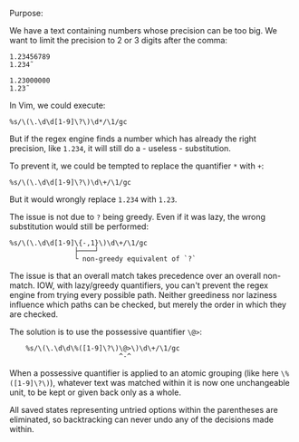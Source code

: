 Purpose:

We have a text containing numbers whose precision can be too big.
We want to limit the precision to 2 or 3 digits after the comma:

    1.23456789
    1.234˜

    1.23000000
    1.23˜

In Vim, we could execute:

    %s/\(\.\d\d[1-9]\?\)\d*/\1/gc

But if the  regex engine finds a  number which has already  the right precision,
like `1.234`, it will still do a - useless - substitution.

To prevent it, we could be tempted to replace the quantifier `*` with `+`:

    %s/\(\.\d\d[1-9]\?\)\d\+/\1/gc

But it would wrongly replace `1.234` with `1.23`.

The issue is not due to `?` being greedy.
Even if it was lazy, the wrong substitution would still be performed:

    %s/\(\.\d\d[1-9]\{-,1}\)\d\+/\1/gc
                    ├────┘
                    └ non-greedy equivalent of `?`

The issue is that an overall match takes precedence over an overall non-match.
IOW,  with lazy/greedy  quantifiers, you  can't  prevent the  regex engine  from
trying every possible path.
Neither greediness nor laziness influence which paths can be checked, but merely
the order in which they are checked.

The solution is to use the possessive quantifier `\@>`:

        %s/\(\.\d\d\%([1-9]\?\)\@>\)\d\+/\1/gc
                               ^-^

When  a possessive  quantifier  is  applied to  an  atomic  grouping (like  here
`\%([1-9]\?\)`), whatever  text was  matched within it  is now  one unchangeable
unit, to be kept or given back only as a whole.

All  saved  states  representing  untried options  within  the  parentheses  are
eliminated, so backtracking can never undo any of the decisions made within.
